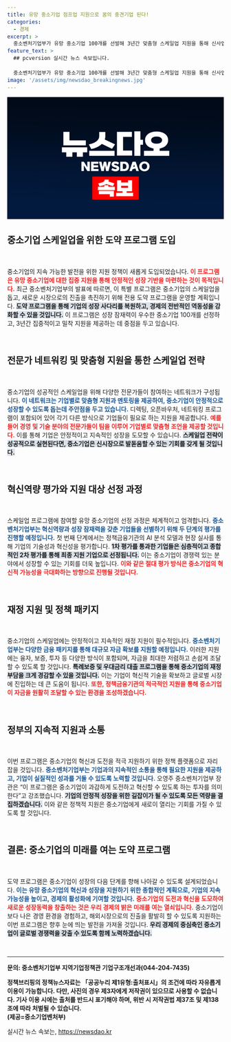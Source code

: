 ```yaml
---
title: 유망 중소기업 점프업 지원으로 꿈의 중견기업 된다!
categories:
  - 경제
excerpt: >
  중소벤처기업부가 유망 중소기업 100개를 선발해 3년간 맞춤형 스케일업 지원을 통해 신사업 및 신시장 진출을 돕는 도약 프로그램을 발표했습니다. 혁신과 성장을 위한 집중 지원으로 중소기업의 도전적인 성장을 이끌어낼 전망입니다.
feature_text: >
  ## pcversion 실시간 뉴스 속보입니다.

  중소벤처기업부가 유망 중소기업 100개를 선발해 3년간 맞춤형 스케일업 지원을 통해 신사업 및 신시장 진출을 돕는 도약 프로그램을 발표했습니다. 혁신과 성장을 위한 집중 지원으로 중소기업의 도전적인 성장을 이끌어낼 전망입니다.
image: '/assets/img/newsdao_breakingnews.jpg'
---
```


<p><img src="/assets/img/newsdao_breakingnews.jpg" alt="pcversion 속보" /></p>

<h2 data-ke-size="size26">중소기업 스케일업을 위한 도약 프로그램 도입</h2>

<p data-ke-size="size16">&nbsp;</p> 

<p>중소기업의 지속 가능한 발전을 위한 지원 정책이 새롭게 도입되었습니다. <b><span style="color: #ee2323;">이 프로그램은 유망 중소기업에 대한 집중 지원을 통해 안정적인 성장 기반을 마련하는 것이 목적입니다.</span></b> 최근 중소벤처기업부의 발표에 따르면, 이 특별 프로그램은 중소기업의 스케일업을 돕고, 새로운 시장으로의 진출을 촉진하기 위해 전용 도약 프로그램을 운영할 계획입니다. <b><span style="background-color: #21538527;">도약 프로그램을 통해 기업의 성장 사다리를 복원하고, 경제의 전반적인 역동성을 강화할 수 있을 것입니다.</span></b> 이 프로그램은 성장 잠재력이 우수한 중소기업 100개를 선정하고, 3년간 집중적이고 밀착 지원을 제공하는 데 중점을 두고 있습니다. </p>

<p data-ke-size="size16">&nbsp;</p> 

<h2 data-ke-size="size26">전문가 네트워킹 및 맞춤형 지원을 통한 스케일업 전략</h2>

<p data-ke-size="size16">&nbsp;</p> 

<p>중소기업의 성공적인 스케일업을 위해 다양한 전문가들이 참여하는 네트워크가 구성됩니다. <b><span style="color: #1a5490;">이 네트워크는 기업별로 맞춤형 지원과 멘토링을 제공하여, 중소기업이 안정적으로 성장할 수 있도록 돕는데 주안점을 두고 있습니다.</span></b> 디렉팅, 오픈바우처, 네트워킹 프로그램이 포함되어 있어 각기 다른 방식으로 기업들이 필요로 하는 지원을 제공합니다. <b><span style="color: #ee2323;">예를 들어 경영 및 기술 분야의 전문가들이 팀을 이루어 기업별로 맞춤형 조언을 제공할 것입니다.</span></b> 이를 통해 기업은 안정적이고 지속적인 성장을 도모할 수 있습니다. <b><span style="background-color: #21538527;">스케일업 전략이 성공적으로 실현된다면, 중소기업은 신시장으로 발돋움할 수 있는 기회를 갖게 될 것입니다.</span></b> </p>

<p data-ke-size="size16">&nbsp;</p> 

<h2 data-ke-size="size26">혁신역량 평가와 지원 대상 선정 과정</h2>

<p data-ke-size="size16">&nbsp;</p> 

<p>스케일업 프로그램에 참여할 유망 중소기업의 선정 과정은 체계적이고 엄격합니다. <b><span style="color: #1a5490;">중소벤처기업부는 혁신역량과 성장 잠재력을 갖춘 기업들을 선별하기 위해 두 단계의 평가를 진행할 예정입니다.</span></b> 첫 번째 단계에서는 정책금융기관의 AI 분석 모델과 현장 실사를 통해 기업의 기술성과 혁신성을 평가합니다. <b><span style="background-color: #21538527;">1차 평가를 통과한 기업들은 심층적이고 종합적인 2차 평가를 통해 최종 지원 기업으로 선정됩니다.</span></b> 이는 중소기업이 경쟁력 있는 분야에서 성장할 수 있는 기회를 더욱 높입니다. <b><span style="color: #ee2323;">이와 같은 절대 평가 방식은 중소기업의 혁신적 가능성을 극대화하는 방향으로 진행될 것입니다.</span></b> </p>

<p data-ke-size="size16">&nbsp;</p> 

<h2 data-ke-size="size26">재정 지원 및 정책 패키지</h2>

<p data-ke-size="size16">&nbsp;</p> 

<p>중소기업의 스케일업에는 안정적이고 지속적인 재정 지원이 필수적입니다. <b><span style="color: #1a5490;">중소벤처기업부는 다양한 금융 패키지를 통해 대규모 자금 확보를 지원할 예정입니다.</span></b> 이러한 지원에는 융자, 보증, 투자 등 다양한 방식이 포함되며, 자금을 최대한 저렴하고 손쉽게 조달할 수 있도록 할 것입니다. <b><span style="background-color: #21538527;">특례보증 및 우대금리 대출 프로그램을 통해 중소기업의 재정 부담을 크게 경감할 수 있을 것입니다.</span></b> 이는 기업이 혁신적 기술을 확보하고 글로벌 시장에 진입하는 데 큰 도움이 됩니다. <b><span style="color: #ee2323;">또한, 정책금융기관의 적극적인 지원을 통해 중소기업이 자금을 원활히 조달할 수 있는 환경을 조성하겠습니다.</span></b> </p>

<p data-ke-size="size16">&nbsp;</p> 

<h2 data-ke-size="size26">정부의 지속적 지원과 소통</h2>

<p data-ke-size="size16">&nbsp;</p> 

<p>이번 프로그램은 중소기업의 혁신과 도전을 적극 지원하기 위한 정책 플랫폼으로 자리 잡을 것입니다. <b><span style="color: #1a5490;">중소벤처기업부는 기업과의 지속적인 소통을 통해 필요한 지원을 제공하고, 기업이 실질적인 성과를 거둘 수 있도록 노력할 것입니다.</span></b> 오영주 중소벤처기업부 장관은 “이 프로그램은 중소기업이 과감하게 도전하고 혁신할 수 있도록 하는 투자를 의미한다”고 강조했습니다. <b><span style="background-color: #21538527;">기업의 안정적 성장을 위한 길잡이가 될 수 있도록 모든 역량을 결집하겠습니다.</span></b> 이와 같은 정책적 지원은 중소기업에게 새로이 열리는 기회를 가질 수 있도록 할 것입니다. </p>

<p data-ke-size="size16">&nbsp;</p> 

<h2 data-ke-size="size26">결론: 중소기업의 미래를 여는 도약 프로그램</h2>

<p data-ke-size="size16">&nbsp;</p> 

<p>도약 프로그램은 중소기업이 성장의 다음 단계를 향해 나아갈 수 있도록 설계되었습니다. <b><span style="color: #1a5490;">이는 유망 중소기업의 혁신과 성장을 지원하기 위한 종합적인 계획으로, 기업의 지속 가능성을 높이고, 경제의 활성화에 기여할 것입니다.</span></b> <b><span style="color: #ee2323;">중소기업의 도전과 혁신을 도모하여 새로운 성장동력을 창출하는 것은 우리 경제의 밝은 미래를 여는 열쇠입니다.</span></b> 중소기업이 보다 나은 경영 환경을 경험하고, 해외시장으로의 진출을 활발히 할 수 있도록 지원하는 이번 프로그램은 향후 눈에 띄는 발전을 가져올 것입니다. <b><span style="background-color: #21538527;">우리 경제의 중심축인 중소기업이 글로벌 경쟁력을 갖출 수 있도록 함께 노력하겠습니다.</span></b> </p>

<p data-ke-size="size16">&nbsp;</p> 

<hr />

<p data-ke-size="size16"><b>문의: 중소벤처기업부 지역기업정책관 기업구조개선과(044-204-7435)</b></p>

<p data-ke-size="size16"><b>정책브리핑의 정책뉴스자료는 「공공누리 제1유형:출처표시」의 조건에 따라 자유롭게 이용이 가능합니다. 다만, 사진의 경우 제3자에게 저작권이 있으므로 사용할 수 없습니다. 기사 이용 시에는 출처를 반드시 표기해야 하며, 위반 시 저작권법 제37조 및 제138조에 따라 처벌될 수 있습니다. <br>(제공=중소기업벤처부)</b></p>
실시간 뉴스 속보는, <a href="https://newsdao.kr" rel="dofollow">https://newsdao.kr</a>


